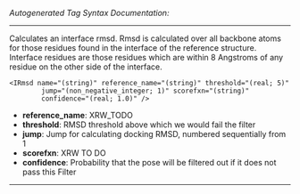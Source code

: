 _Autogenerated Tag Syntax Documentation:_

---
Calculates an interface rmsd. Rmsd is calculated over all backbone atoms for those residues found in the interface of the reference structure. Interface residues are those residues which are within 8 Angstroms of any residue on the other side of the interface.

```
<IRmsd name="(string)" reference_name="(string)" threshold="(real; 5)"
        jump="(non_negative_integer; 1)" scorefxn="(string)"
        confidence="(real; 1.0)" />
```

-   **reference_name**: XRW_TODO
-   **threshold**: RMSD threshold above which we would fail the filter
-   **jump**: Jump for calculating docking RMSD, numbered sequentially from 1
-   **scorefxn**: XRW TO DO
-   **confidence**: Probability that the pose will be filtered out if it does not pass this Filter

---
